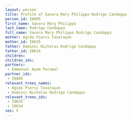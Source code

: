 ```yaml
---
layout: person
title: Profile of Savara Mary Philippa Rodrigo Candappa
person_id: I0805
first_name: Savara Mary Philippa
last_name: Rodrigo Candappa
full_name: Savara Mary Philippa Rodrigo Candappa
mother: Agida Pieris Tavarayan
mother_id: I0635
father: Dominic Nicholas Rodrigo Candappa
father_id: I0634
children:
children_ids:
partners:
 - Emmanuel Ayam Perumal
partner_ids:
 - I0806
relevant_trees_names:
 - Agida Pieris Tavarayan
 - Dominic Nicholas Rodrigo Candappa
relevant_trees_ids:
 - I0635
 - I0634
sex: F
---
```


